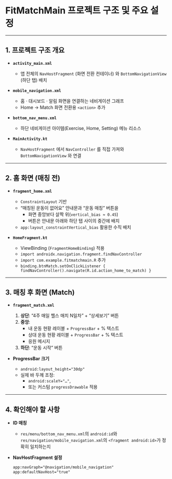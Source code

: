 # FitMatchMain 프로젝트 구조 및 주요 설정

---

## 1. 프로젝트 구조 개요

- **`activity_main.xml`**  
  - 앱 전체의 `NavHostFragment` (화면 전환 컨테이너) 와 `BottomNavigationView` (하단 탭) 배치

- **`mobile_navigation.xml`**  
  - 홈 · 대시보드 · 알림 화면을 연결하는 네비게이션 그래프  
  - Home → Match 화면 전환용 `<action>` 추가

- **`bottom_nav_menu.xml`**  
  - 하단 네비게이션 아이템(Exercise, Home, Setting) 메뉴 리소스

- **`MainActivity.kt`**  
  - `NavHostFragment` 에서 `NavController` 를 직접 가져와 `BottomNavigationView` 와 연결

---

## 2. 홈 화면 (매칭 전)

- **`fragment_home.xml`**  
  - `ConstraintLayout` 기반  
  - “매칭된 운동이 없어요” 안내문과 “운동 매칭” 버튼을  
    - 화면 중앙보다 살짝 위(`vertical_bias ≈ 0.45`)  
    - 버튼은 안내문 아래와 하단 탭 사이의 중간에 배치  
  - `app:layout_constraintVertical_bias` 활용한 수직 배치

- **`HomeFragment.kt`**  
  - ViewBinding (`FragmentHomeBinding`) 적용  
  - `import androidx.navigation.fragment.findNavController`  
  - `import com.example.fitmatchmain.R` 추가  
  - `binding.btnMatch.setOnClickListener { findNavController().navigate(R.id.action_home_to_match) }`

---

## 3. 매칭 후 화면 (Match)

- **`fragment_match.xml`**  
  1. **상단**: “4주 매일 헬스 매치 N일차” + “상세보기” 버튼  
  2. **중앙**:  
     - 내 운동 현황 레이블 + `ProgressBar` + % 텍스트  
     - 상대 운동 현황 레이블 + `ProgressBar` + % 텍스트  
     - 응원 메시지  
  3. **하단**: “운동 시작” 버튼  

- **ProgressBar 크기**  
  - `android:layout_height="30dp"`  
  - 실제 바 두께 조정:  
    - `android:scaleY="…"`,  
    - 또는 커스텀 `progressDrawable` 적용

---

## 4. 확인해야 할 사항

- **ID 매칭**
  - `res/menu/bottom_nav_menu.xml`의 `android:id`와  
    `res/navigation/mobile_navigation.xml`의 `<fragment android:id>`가 정확히 일치하는지

- **NavHostFragment 설정**
  ```xml
  app:navGraph="@navigation/mobile_navigation"
  app:defaultNavHost="true"

